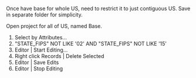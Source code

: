 
Once have base for whole US, need to restrict it to just contiguous US.
Save in separate folder for simplicity.

Open project for all of US, named Base.


1. Select by Attributes...
2. "STATE_FIPS" NOT LIKE '02' AND "STATE_FIPS" NOT LIKE '15'
3. Editor | Start Editing...
4. Right click Records | Delete Selected
5. Editor | Save Edits
6. Editor | Stop Editing

